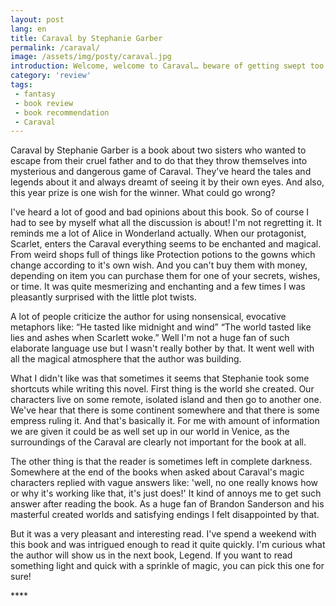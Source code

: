 ```yaml
---
layout: post
lang: en
title: Caraval by Stephanie Garber
permalink: /caraval/
image: /assets/img/posty/caraval.jpg
introduction: Welcome, welcome to Caraval… beware of getting swept too far away.
category: 'review'
tags:
 - fantasy
 - book review
 - book recommendation
 - Caraval
---
```

Caraval by Stephanie Garber is a book about two sisters who wanted to escape from their cruel father and to do that they throw themselves into mysterious and dangerous game of Caraval. They've heard the tales and legends about it and always dreamt of seeing it by their own eyes. And also, this year prize is one wish for the winner. What could go wrong?

I've heard a lot of good and bad opinions about this book. So of course I had to see by myself what all the discussion is about! I'm not regretting it.
It reminds me a lot of Alice in Wonderland actually. When our protagonist, Scarlet, enters the Caraval everything seems to be enchanted and magical. From weird shops full of things like Protection potions to the gowns which change according to it's own wish. And you can't buy them with money, depending on item you can purchase them for one of your secrets, wishes, or time. It was quite mesmerizing and enchanting and a few times I was pleasantly surprised with the little plot twists.

A lot of people criticize the author for using nonsensical, evocative metaphors like:
“He tasted like midnight and wind”
“The world tasted like lies and ashes when Scarlett woke.”
Well I'm not a huge fan of such elaborate language use but I wasn't really bother by that. It went well with all the magical atmosphere that the author was building.

What I didn't like was that sometimes it seems that Stephanie took some shortcuts while writing this novel. First thing is the world she created. Our characters live on some remote, isolated island and then go to another one. We've hear that there is some continent somewhere and that there is some empress ruling it. And that's basically it. For me with amount of information we are given it could be as well set up in our world in Venice, as the surroundings of the Caraval are clearly not important for the book at all.

The other thing is that the reader is sometimes left in complete darkness. Somewhere at the end of the books when asked about Caraval's magic characters replied with vague answers like: 'well, no one really knows how or why it's working like that, it's just does!' It kind of annoys me to get such answer after reading the book. As a huge fan of Brandon Sanderson and his masterful created worlds and satisfying endings I felt disappointed by that.

But it was a very pleasant and interesting read. I've spend a weekend with this book and was intrigued enough to read it quite quickly. I'm curious what the author will show us in the next book, Legend. If you want to read something light and quick with a sprinkle of magic, you can pick this one for sure!

 \*\*\*\*
